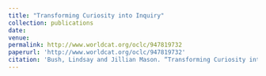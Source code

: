 ```yaml
---
title: "Transforming Curiosity into Inquiry"
collection: publications
date: 
venue: 
permalink: http://www.worldcat.org/oclc/947819732
paperurl: 'http://www.worldcat.org/oclc/947819732'
citation: 'Bush, Lindsay and Jillian Mason. “Transforming Curiosity into Inquiry.” <i>The Future Scholar: Researching & Teaching the Frameworks for Writing & Information Literacy.</i> Information Today Inc, 2016. pp. 23-43.'
---
```

